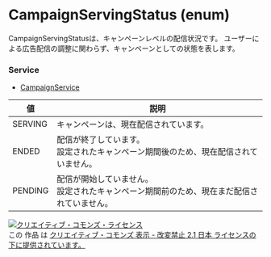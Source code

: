 # CampaignServingStatus (enum)
CampaignServingStatusは、キャンペーンレベルの配信状況です。 
ユーザーによる広告配信の調整に関わらず、キャンペーンとしての状態を表します。
### Service
+ [CampaignService](../services/CampaignService.md)

| 値 | 説明 | 
|---|---|
| SERVING| キャンペーンは、現在配信されています。 |
| ENDED| 配信が終了しています。<br>設定されたキャンペーン期間後のため、現在配信されていません。 |
| PENDING| 配信が開始していません。<br>設定されたキャンペーン期間前のため、現在まだ配信されていません。 |
<a rel="license" href="http://creativecommons.org/licenses/by-nd/2.1/jp/"><img alt="クリエイティブ・コモンズ・ライセンス" style="border-width:0" src="https://i.creativecommons.org/l/by-nd/2.1/jp/88x31.png" /></a><br />この 作品 は <a rel="license" href="http://creativecommons.org/licenses/by-nd/2.1/jp/">クリエイティブ・コモンズ 表示 - 改変禁止 2.1 日本 ライセンスの下に提供されています。</a>
